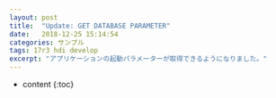 ```yaml
---
layout: post
title:  "Update: GET DATABASE PARAMETER"
date:   2018-12-25 15:14:54
categories: サンプル
tags: 17r3 hdi develop
excerpt: "アプリケーションの起動パラメーターが取得できるようになりました。"
---
```


* content
{:toc}
